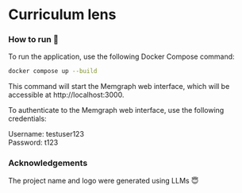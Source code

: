 # Curriculum lens

### How to run :running:
To run the application, use the following Docker Compose command:

```bash
docker compose up --build
```
This command will start the Memgraph web interface, which will be accessible at http://localhost:3000.

To authenticate to the Memgraph web interface, use the following credentials:

Username: testuser123   
Password: t123

### Acknowledgements
The project name and logo were generated using LLMs :innocent: